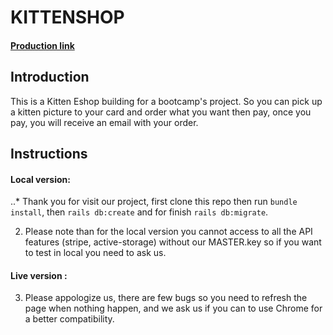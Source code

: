 # KITTENSHOP

#### [Production link](https://meowyinc.herokuapp.com/)

## Introduction

This is a Kitten Eshop building for a bootcamp's project. So you can pick up a kitten picture to your card and order what you want then pay, once you pay, you will receive an email with your order.

## Instructions

#### Local version:
..* Thank you for visit our project, first clone this repo then run `bundle install`, then `rails db:create` and for finish `rails db:migrate`. 

2. Please note than for the local version you cannot access to all the API features (stripe, active-storage) without our MASTER.key so if you want to test in local you need to ask us.

#### Live version : 
3. Please appologize us, there are few bugs so you need to refresh the page when nothing happen, and we ask us if you can to use Chrome for a better compatibility.

